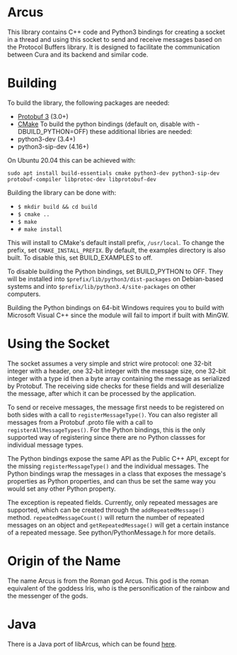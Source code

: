 Arcus
=====

This library contains C++ code and Python3 bindings for creating a socket in a thread
and using this socket to send and receive messages based on the Protocol Buffers
library. It is designed to facilitate the communication between Cura and its
backend and similar code.

Building
========

To build the library, the following packages are needed:
* [Protobuf 3](https://github.com/google/protobuf) (3.0+)
* [CMake](https://www.cmake.org)
To build the python bindings (default on, disable with -DBUILD_PYTHON=OFF) these additional libries are needed:
* python3-dev (3.4+)
* python3-sip-dev (4.16+)

On Ubuntu 20.04 this can be achieved with:

```
sudo apt install build-essentials cmake python3-dev python3-sip-dev protobuf-compiler libprotoc-dev libprotobuf-dev
```

Building the library can be done with:

- ```$ mkdir build && cd build```
- ```$ cmake ..```
- ```$ make```
- ```# make install```

This will install to CMake's default install prefix, ```/usr/local```. To change the
prefix, set ```CMAKE_INSTALL_PREFIX```. By default, the examples directory is also built.
To disable this, set BUILD_EXAMPLES to off.

To disable building the Python bindings, set BUILD_PYTHON to OFF. They will be
installed into ```$prefix/lib/python3/dist-packages``` on Debian-based systems
and into ```$prefix/lib/python3.4/site-packages``` on other computers.

Building the Python bindings on 64-bit Windows requires you to build with Microsoft Visual
C++ since the module will fail to import if built with MinGW.

Using the Socket
================

The socket assumes a very simple and strict wire protocol: one 32-bit integer with
a header, one 32-bit integer with the message size, one 32-bit integer with a type id
then a byte array containing the message as serialized by Protobuf. The receiving side
checks for these fields and will deserialize the message, after which it can be processed 
by the application.

To send or receive messages, the message first needs to be registered on both sides with 
a call to `registerMessageType()`. You can also register all messages from a Protobuf 
 .proto file with a call to `registerAllMessageTypes()`. For the Python bindings, this 
is the only supported way of registering since there are no Python classses for 
individual message types.

The Python bindings expose the same API as the Public C++ API, except for the missing
`registerMessageType()` and the individual messages. The Python bindings wrap the
messages in a class that exposes the message's properties as Python properties, and
can thus be set the same way you would set any other Python property. 

The exception is repeated fields. Currently, only repeated messages are supported, which
can be created through the `addRepeatedMessage()` method. `repeatedMessageCount()` will
return the number of repeated messages on an object and `getRepeatedMessage()` will get
a certain instance of a repeated message. See python/PythonMessage.h for more details.

Origin of the Name
==================

The name Arcus is from the Roman god Arcus. This god is the roman equivalent of
the goddess Iris, who is the personification of the rainbow and the messenger
of the gods.

Java
====
There is a Java port of libArcus, which can be found [here](https://github.com/Ocarthon/libArcus-Java).
